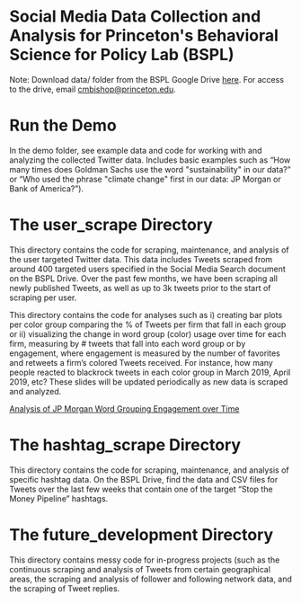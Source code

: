# Social Media Data Collection and Analysis for Princeton's Behavioral Science for Policy Lab (BSPL) 

Note: Download data/ folder from the BSPL Google Drive [here](https://drive.google.com/drive/u/0/folders/1KT3xeNJ_Ns0IOPil2io-mcsB-Fx0z33z). For access to the drive, email cmbishop@princeton.edu. 


# Run the Demo

In  the demo folder, see example data and code for working with and analyzing the collected Twitter data. Includes  basic examples such as “How many times does Goldman Sachs use the word "sustainability" in our data?” or “Who used the phrase "climate change" first in our data: JP Morgan or Bank of America?”). 


# The user_scrape Directory

This directory contains the code for scraping, maintenance, and analysis of the user targeted Twitter data. This data includes Tweets scraped from around 400 targeted users specified in the Social Media Search document on the BSPL Drive. Over the past few months, we have been scraping all newly published Tweets, as well as up to 3k tweets prior to the start of scraping per user. 

This directory contains the code for analyses such as i) creating bar plots per color group comparing the % of Tweets per firm that fall in each group or ii) visualizing the change in word group (color)  usage over time for each firm, measuring by # tweets that fall into each word group or by engagement, where engagement is measured by the number of favorites and retweets a firm’s colored Tweets received. For instance, how many people reacted to blackrock tweets in each color group in March 2019, April 2019, etc? These slides will be updated periodically as new data is scraped and analyzed. 

[Analysis of JP Morgan Word Grouping Engagement over Time](/user_scrape/analysis/results/@jpmorgan_color_engagement.png")

# The hashtag_scrape Directory 

This directory contains the code for scraping, maintenance, and analysis of specific hashtag data. On the BSPL Drive, find the data and CSV files for Tweets over the last few weeks that contain one of the target “Stop the Money Pipeline” hashtags. 

# The future_development Directory

This directory contains messy code for in-progress projects (such as the continuous scraping and analysis of Tweets from certain geographical areas, the scraping and analysis of follower and following network data, and the scraping of Tweet replies.



